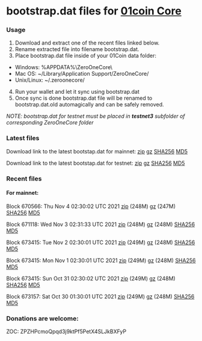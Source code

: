 # bootstrap.dat files for [01coin Core](https://01coin.io)

### Usage

1. Download and extract one of the recent files linked below.
2. Rename extracted file into filename bootstrap.dat.
3. Place bootstrap.dat file inside of your 01Coin data folder:
 - Windows: %APPDATA%\ZeroOneCore\
 - Mac OS: ~/Library/Application Support/ZeroOneCore/
 - Unix/Linux: ~/.zeroonecore/
4. Run your wallet and let it sync using bootstrap.dat
5. Once sync is done bootstrap.dat file will be renamed to bootstrap.dat.old automagically and can be safely removed.

_NOTE: bootstrap.dat for testnet must be placed in **testnet3** subfolder of corresponding ZeroOneCore folder_

### Latest files
Download link to the latest bootstap.dat for mainnet: [zip](https://files.01coin.io/mainnet/bootstrap.dat.zip) [gz](https://files.01coin.io/mainnet/bootstrap.dat.tar.gz) [SHA256](https://files.01coin.io/mainnet/sha256.txt) [MD5](https://files.01coin.io/mainnet/md5.txt)

Download link to the latest bootstap.dat for testnet: [zip](https://files.01coin.io/testnet/bootstrap.dat.zip) [gz](https://files.01coin.io/testnet/bootstrap.dat.tar.gz) [SHA256](https://files.01coin.io/testnet/sha256.txt) [MD5](https://files.01coin.io/testnet/md5.txt)

### Recent files

#### For mainnet:

Block 670566: Thu Nov  4 02:30:02 UTC 2021 [zip](https://files.01coin.io/mainnet/2021-11-04/bootstrap.dat.zip) (248M) [gz](https://files.01coin.io/mainnet/2021-11-04/bootstrap.dat.tar.gz) (247M) [SHA256](https://files.01coin.io/mainnet/2021-11-04/sha256.txt) [MD5](https://files.01coin.io/mainnet/2021-11-04/md5.txt)

Block 671118: Wed Nov  3 02:31:33 UTC 2021 [zip](https://files.01coin.io/mainnet/2021-11-03/bootstrap.dat.zip) (248M) [gz](https://files.01coin.io/mainnet/2021-11-03/bootstrap.dat.tar.gz) (248M) [SHA256](https://files.01coin.io/mainnet/2021-11-03/sha256.txt) [MD5](https://files.01coin.io/mainnet/2021-11-03/md5.txt)

Block 673415: Tue Nov  2 02:30:01 UTC 2021 [zip](https://files.01coin.io/mainnet/2021-11-02/bootstrap.dat.zip) (249M) [gz](https://files.01coin.io/mainnet/2021-11-02/bootstrap.dat.tar.gz) (248M) [SHA256](https://files.01coin.io/mainnet/2021-11-02/sha256.txt) [MD5](https://files.01coin.io/mainnet/2021-11-02/md5.txt)

Block 673415: Mon Nov  1 02:30:01 UTC 2021 [zip](https://files.01coin.io/mainnet/2021-11-01/bootstrap.dat.zip) (249M) [gz](https://files.01coin.io/mainnet/2021-11-01/bootstrap.dat.tar.gz) (248M) [SHA256](https://files.01coin.io/mainnet/2021-11-01/sha256.txt) [MD5](https://files.01coin.io/mainnet/2021-11-01/md5.txt)

Block 673415: Sun Oct 31 02:30:02 UTC 2021 [zip](https://files.01coin.io/mainnet/2021-10-31/bootstrap.dat.zip) (249M) [gz](https://files.01coin.io/mainnet/2021-10-31/bootstrap.dat.tar.gz) (248M) [SHA256](https://files.01coin.io/mainnet/2021-10-31/sha256.txt) [MD5](https://files.01coin.io/mainnet/2021-10-31/md5.txt)

Block 673157: Sat Oct 30 01:30:01 UTC 2021 [zip](https://files.01coin.io/mainnet/2021-10-30/bootstrap.dat.zip) (249M) [gz](https://files.01coin.io/mainnet/2021-10-30/bootstrap.dat.tar.gz) (248M) [SHA256](https://files.01coin.io/mainnet/2021-10-30/sha256.txt) [MD5](https://files.01coin.io/mainnet/2021-10-30/md5.txt)


### Donations are welcome:

ZOC: ZPZHPcmoQpqd3j9ktPf5PetX4SLJkBXFyP
